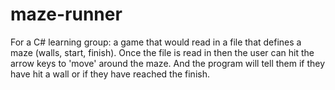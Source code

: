 # maze-runner
For a C# learning group: a game that would read in a file that defines a maze (walls, start, finish).  Once the file is read in then the user can hit the arrow keys to 'move' around the maze.  And the program will tell them if they have hit a wall or if they have reached the finish.
